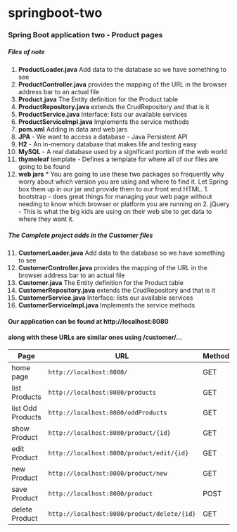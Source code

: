 # springboot-two
###	 Spring Boot application two - Product pages
#####		Files of note
1.  **ProductLoader.java**		Add data to the database so we have something to see
2.  **ProductController.java**	provides the mapping of the URL in the browser address bar to an actual file
3.  **Product.java**			The Entity definition for the Product table
4.  **ProductRepository.java**	extends the CrudRepository and that is it
5.  **ProductService.java**		Interface: lists our available services
6.  **ProductServiceImpl.java**	Implements the service methods
7.  **pom.xml**					Adding in data and web jars
  1.  **JPA** - We want to access a database - Java Persistent API
  2.  **H2** 	- An in-memory database that makes life and testing easy
  3.  **MySQL** - A real database used by a significant portion of the web world
  4.  **thymeleaf** template - Defines a template for where all of our files are going to be found
  5.  **web jars**
    *  You are going to use these two packages so frequently why worry about which version you are using and where to find it. Let Spring box them up in our jar and provide them to our front end HTML.
    1.  bootstrap - does great things for managing your web page without needing to know which browser or platform you are running on
    2.  jQuery	- This is what the big kids are using on their web site to get data to where they want it.

#####		The Complete project adds in the Customer files
11.  **CustomerLoader.java**		Add data to the database so we have something to see
12.  **CustomerController.java**	provides the mapping of the URL in the browser address bar to an actual file
13.  **Customer.java**				The Entity definition for the Product table
14.  **CustomerRepository.java**	extends the CrudRepository and that is it
15.  **CustomerService.java**		Interface: lists our available services
16.  **CustomerServiceImpl.java**	Implements the service methods

####		Our application can be found at http://localhost:8080
####		along with these URLs are similar ones using /customer/...

| Page              | URL                                 	| Method |
|-------------------|-------------------------------------	|--------|
| home page 		| `http://localhost:8080/`          	| GET    |
| list Products		| `http://localhost:8080/products`  	| GET    |
| list Odd Products	| `http://localhost:8080/oddProducts`	| GET    |
| show Product		| `http://localhost:8080/product/{id}`	| GET    |
| edit Product		| `http://localhost:8080/product/edit/{id}`| GET |
| new Product		| `http://localhost:8080/product/new`	| GET    |
| save Product		| `http://localhost:8080/product`		| POST   |
| delete Product	| `http://localhost:8080/product/delete/{id}`| GET |
